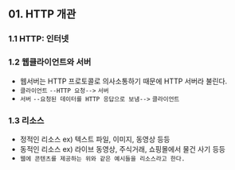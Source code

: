 ## 01. HTTP 개관
### 1.1 HTTP: 인터넷
### 1.2 웹클라이언트와 서버
  - 웹서버는 HTTP 프로토콜로 의사소통하기 때문에 HTTP 서버라 불린다.
  - `클라이언트` `--HTTP 요청-->` `서버`
  - `서버` `--요청된 데이터를 HTTP 응답으로 보냄-->` `클라이언트`
### 1.3 리소스
  - 정적인 리소스 ex) 텍스트 파일, 이미지, 동영상 등등
  - 동적인 리소스 ex) 라이브 동영상, 주식거래, 쇼핑몰에서 물건 사기 등등
  - `웹에 콘텐츠를 제공하는 위와 같은 예시들을 리소스라고 한다.`
